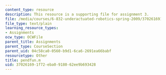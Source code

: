 ```yaml
---
content_type: resource
description: This resource is a supporting file for assignment 3.
file: /media/courses/6-832-underactuated-robotics-spring-2009/370261691f72eba0918062ee9b693428_pendfun.m
file_type: text/plain
learning_resource_types:
- Assignments
ocw_type: OCWFile
parent_title: Assignments
parent_type: CourseSection
parent_uid: 04c58ca0-0560-b9d1-6ca6-2691ea66babf
resourcetype: Other
title: pendfun.m
uid: 37026169-1f72-eba0-9180-62ee9b693428
---
```

